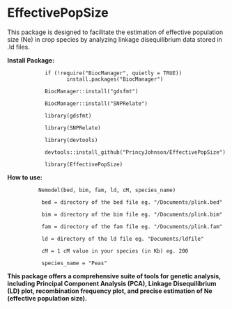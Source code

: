 # EffectivePopSize
This package is designed to facilitate the estimation of effective population size (Ne) in crop species by analyzing linkage disequilibrium data stored in .ld files.


**Install Package:**

                if (!require("BiocManager", quietly = TRUE))
                       install.packages("BiocManager")
                       
                BiocManager::install("gdsfmt")
                
                BiocManager::install("SNPRelate")
                
                library(gdsfmt)
                
                library(SNPRelate)
                
                library(devtools)
                              
                devtools::install_github("PrincyJohnson/EffectivePopSize")
                              
                library(EffectivePopSize)



**How to use:**

              Nemodel(bed, bim, fam, ld, cM, species_name)

               bed = directory of the bed file eg. "/Documents/plink.bed"
                              
               bim = directory of the bim file eg. "/Documents/plink.bim"
                              
               fam = directory of the fam file eg. "/Documents/plink.fam"
                                
               ld = directory of the ld file eg. "Documents/ldfile"
                              
               cM = 1 cM value in your species (in Kb) eg. 200

               species_name = "Peas"

**This package offers a comprehensive suite of tools for genetic analysis, including Principal Component Analysis (PCA), Linkage Disequilibrium (LD) plot, recombination frequency plot, and precise estimation of Ne (effective population size).**
